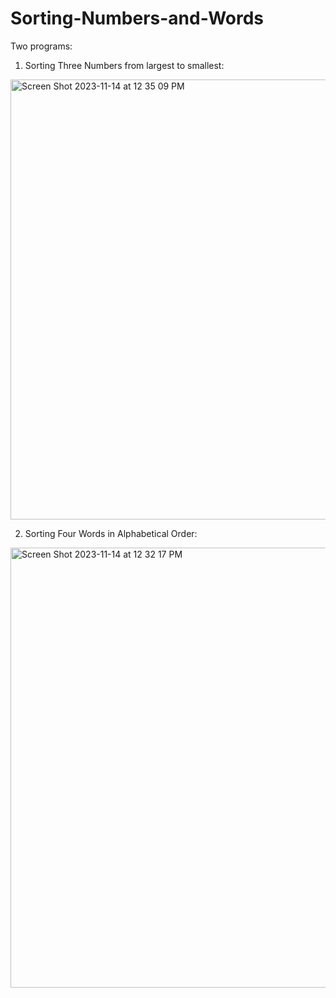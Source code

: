 # Sorting-Numbers-and-Words
Two programs:

1) Sorting Three Numbers from largest to smallest:
<img width="704" alt="Screen Shot 2023-11-14 at 12 35 09 PM" src="https://github.com/treaddevs/Sorting-Numbers-and-Words-Alphabetically/assets/148214913/6c8a2404-d145-4827-9534-16e9e5d4dbf8">

2) Sorting Four Words in Alphabetical Order:
<img width="704" alt="Screen Shot 2023-11-14 at 12 32 17 PM" src="https://github.com/treaddevs/Sorting-Numbers-and-Words-Alphabetically/assets/148214913/df815d27-5634-43c4-9428-2717d6189879">
